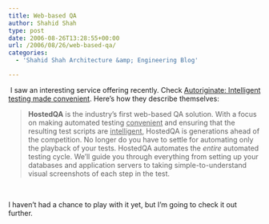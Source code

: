 ```yaml
---
title: Web-based QA
author: Shahid Shah
type: post
date: 2006-08-26T13:28:55+00:00
url: /2006/08/26/web-based-qa/
categories:
  - 'Shahid Shah Architecture &amp; Engineering Blog'

---
```

&nbsp;I saw an interesting service offering recently. Check [Autoriginate: Intelligent testing made convenient][1]. Here&#8217;s how they describe themselves:

> **HostedQA** is the industry&#8217;s first web-based QA solution. With a focus on making automated testing <u>convenient</u> and ensuring that the resulting test scripts are <u>intelligent</u>, HostedQA is generations ahead of the competition. No longer do you have to settle for automating only the playback of your tests. HostedQA automates the _entire_ automated testing cycle. We&#8217;ll guide you through everything from setting up your databases and application servers to taking simple-to-understand visual screenshots of each step in the test.

&nbsp;

I haven&#8217;t had a chance to play with it yet, but I&#8217;m going to check it out further.

 [1]: http://www.autoriginate.com/hostedqa.jsp
